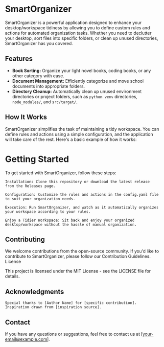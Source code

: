 # SmartOrganizer

SmartOrganizer is a powerful application designed to enhance your desktop/workspace tidiness by allowing you to define custom rules and actions for automated organization tasks. Whether you need to declutter your desktop, sort files into specific folders, or clean up unused directories, SmartOrganizer has you covered.

## Features

- **Book Sorting:** Organize your light novel books, coding books, or any other category with ease.
- **Document Management:** Efficiently categorize and move school documents into appropriate folders.
- **Directory Cleanup:** Automatically clean up unused environment directories or project folders, such as `python venv` directories, `node_modules/`, and `src/target/`.

## How It Works

SmartOrganizer simplifies the task of maintaining a tidy workspace. You can define rules and actions using a simple configuration, and the application will take care of the rest. Here's a basic example of how it works:

# Getting Started

To get started with SmartOrganizer, follow these steps:

    Installation: Clone this repository or download the latest release from the Releases page.

    Configuration: Customize the rules and actions in the config.yaml file to suit your organization needs.

    Execution: Run SmartOrganizer, and watch as it automatically organizes your workspace according to your rules.

    Enjoy a Tidier Workspace: Sit back and enjoy your organized desktop/workspace without the hassle of manual organization.

## Contributing

We welcome contributions from the open-source community. If you'd like to contribute to SmartOrganizer, please follow our Contribution Guidelines.
License

This project is licensed under the MIT License - see the LICENSE file for details.
## Acknowledgments

    Special thanks to [Author Name] for [specific contribution].
    Inspiration drawn from [inspiration source].

## Contact

If you have any questions or suggestions, feel free to contact us at [your-email@example.com].
